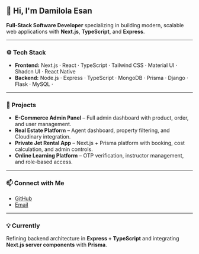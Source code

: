 ## 👋 Hi, I'm **Damilola Esan**

**Full-Stack Software Developer** specializing in building modern, scalable web applications with **Next.js**, **TypeScript**, and **Express**.

---

### ⚙️ Tech Stack
- **Frontend:** Next.js · React · TypeScript · Tailwind CSS · Material UI   · Shadcn UI · React Native
- **Backend:** Node.js · Express · TypeScript · MongoDB · Prisma  · Django · Flask  · MySQL · 


---

### 🚀 Projects
- **E-Commerce Admin Panel** – Full admin dashboard with product, order, and user management.  
- **Real Estate Platform** – Agent dashboard, property filtering, and Cloudinary integration.  
- **Private Jet Rental App** – Next.js + Prisma platform with booking, cost calculation, and admin controls.  
- **Online Learning Platform** – OTP verification, instructor management, and role-based access.  

---

### 📫 Connect with Me
- [GitHub](https://github.com/Damilolajohn6)  
- [Email](mailto:damilolajohn622@gmail.com)

---

### 💡 Currently
Refining backend architecture in **Express + TypeScript** and integrating **Next.js server components** with **Prisma**.
